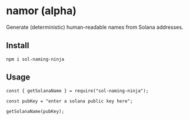 # namor (alpha)
Generate (deterministic) human-readable names from Solana addresses.

## Install
`npm i sol-naming-ninja`

## Usage
```
const { getSolanaName } = require("sol-naming-ninja");

const pubKey = "enter a solana public key here";

getSolanaName(pubKey);
```

